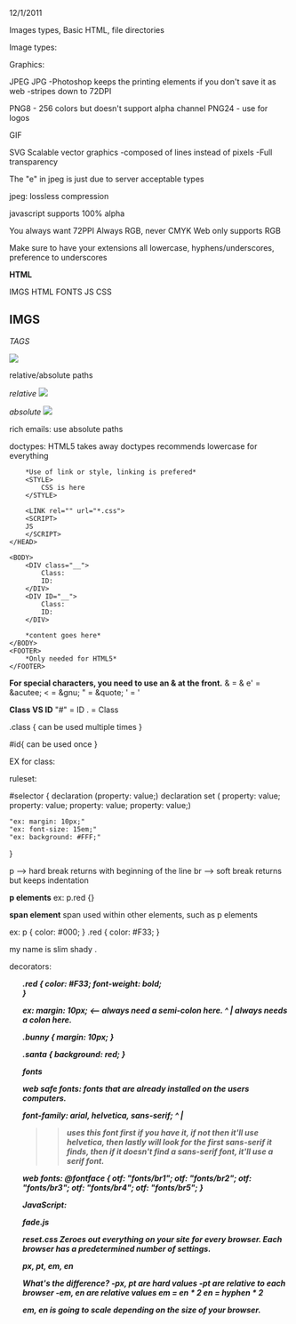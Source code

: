12/1/2011

Images types, Basic HTML, file directories

Image types:

Graphics:

JPEG
JPG
-Photoshop keeps the printing elements if you don't save it as web
-stripes down to 72DPI


PNG8 - 256 colors but doesn't support alpha channel
PNG24 - use for logos

GIF

SVG
Scalable vector graphics
-composed of lines instead of pixels
-Full transparency

The "e" in jpeg is just due to server acceptable types

jpeg: lossless compression

javascript supports 100% alpha

You always want 72PPI
Always RGB, never CMYK
Web only supports RGB

Make sure to have your extensions all lowercase, hyphens/underscores, preference to underscores

__HTML__

IMGS
HTML
FONTS
JS
CSS

IMGS
-

*TAGS*
<HTML>

<IMG SRC="IMG/YO.gif" >
</HTML>

relative/absolute paths

*relative*
<IMG SRC="http://yahoo.com/img/nav/...">

*absolute*
<IMG SRC="IMG/NAV/BUTTON1.GIF">

rich emails: use absolute paths

doctypes: HTML5 takes away doctypes
recommends lowercase for everything

<HTML>
	<HEAD>
		<TITLE>
		*Character limit here* keep it short and simple
		</TITLE>
		
		*Use of link or style, linking is prefered*
		<STYLE>
			CSS is here
		</STYLE>

		<LINK rel="" url="*.css">
		<SCRIPT>
		JS
		</SCRIPT>
	</HEAD>
	
	<BODY>
		<DIV class="__">
			Class: 
			ID: 
		</DIV>
		<DIV ID="__">
			Class: 
			ID: 
		</DIV>
		
		*content goes here*
	</BODY>
	<FOOTER>
		*Only needed for HTML5*
	</FOOTER>
</HTML>

**For special characters, you need to use an & at the front.**
& = &amp;
e' = &acutee;
< = &gnu;
" = &quote;
' = '

**Class VS ID**
"#" = ID 
. = Class

.class {
can be used multiple times
}

#id{
can be used once
}

EX for class:
<style>
.big {
}
</style>
<div class="big">

<style>
#small {
}
</style>
<div id="small">

ruleset:
	
#selector {
	declaration (property: value;)
	declaration set (	property: value;
							property: value;
							property: value;
							property: value;)
 
	"ex: margin: 10px;"
	"ex: font-size: 15em;"
	"ex: background: #FFF;"
}

p --> hard break
returns with beginning of the line
br --> soft break
returns but keeps indentation

**p elements**
ex:
p.red {}
<p class="red">

**span element**
span used within other elements, such as p elements

ex:
p {
	color: #000;
}
.red {
	color: #F33;
}

<p>
my name is
	<span class="red">
	slim shady
	</span>
.
</p>

decorators:
<strong>
<i>
<ul>

.red {
	color: #F33;
	font-weight: bold;	
}

ex:
margin: 10px; <-- always need a semi-colon here.
		^
		|
	always needs a colon here.


.bunny {
	margin: 10px;
}

.santa {
	background: red;
}

***fonts***

***web safe fonts***: fonts that are already installed on the users computers.
					
font-family: arial, helvetica, sans-serif;
					^
					|
>> uses this font first if you have it, if not then
it'll use helvetica, then lastly will look for the first sans-serif it finds, then if it doesn't find a sans-serif font, it'll use a serif font.

web fonts:
	@fontface {
		otf: "fonts/br1";
		otf: "fonts/br2";
		otf: "fonts/br3";
		otf: "fonts/br4";
		otf: "fonts/br5";
	}

***JavaScript:***

<head>
	<title>===</title>
	<script>
		function name: {
			property: value;
		}
	</script
</head>

fade.js

*reset.css*
Zeroes out everything on your site for every browser.
Each browser has a predetermined number of settings.



px, pt, em, en

*What's the difference?*
-px, pt are hard values
-pt are relative to each browser
-em, en are relative values
em = en * 2
en = hyphen * 2

em, en is going to scale depending on the size of your browser.


